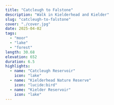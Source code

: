 ```yaml
---
title: "Catcleugh to Falstone"
description: "Walk in Kielderhead and Kielder"
slug: "catcleugh-to-falstone"
cover: "./cover.jpg"
date: 2025-04-02
tags:
  - "moor"
  - "lake"
  - "forest"
length: 30.68
elevation: 652
duration: 6.5
highlights:
  - name: "Catcleugh Reservoir"
    icon: "lake"
  - name: "Kielderhead Nature Reserve"
    icon: "lucide:bird"
  - name: "Kielder Reservoir"
    icon: "lake"
---
```

